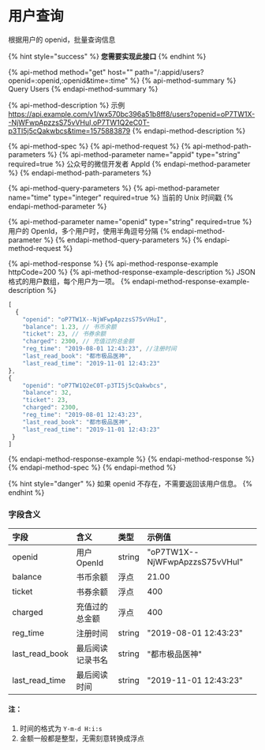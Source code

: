 # 用户查询

根据用户的 openid，批量查询信息

{% hint style="success" %}
**您需要实现此接口**
{% endhint %}

{% api-method method="get" host="" path="/:appid/users?openid=:openid,:openid&time=:time" %}
{% api-method-summary %}
 Query Users
{% endapi-method-summary %}

{% api-method-description %}
示例  
https://api.example.com/v1/wx570bc396a51b8ff8/users?openid=oP7TW1X--NjWFwpApzzsS75vVHuI,oP7TW1Q2eC0T-p3TI5j5cQakwbcs&time=1575883879
{% endapi-method-description %}

{% api-method-spec %}
{% api-method-request %}
{% api-method-path-parameters %}
{% api-method-parameter name="appid" type="string" required=true %}
 公众号的微信开发者 AppId
{% endapi-method-parameter %}
{% endapi-method-path-parameters %}

{% api-method-query-parameters %}
{% api-method-parameter name="time" type="integer" required=true %}
当前的 Unix 时间戳
{% endapi-method-parameter %}

{% api-method-parameter name="openid" type="string" required=true %}
用户的 OpenId，多个用户时，使用半角逗号分隔
{% endapi-method-parameter %}
{% endapi-method-query-parameters %}
{% endapi-method-request %}

{% api-method-response %}
{% api-method-response-example httpCode=200 %}
{% api-method-response-example-description %}
JSON 格式的用户数组，每个用户为一项。
{% endapi-method-response-example-description %}

```javascript
[
  {
    "openid": "oP7TW1X--NjWFwpApzzsS75vVHuI",
    "balance": 1.23, // 书币余额
    "ticket": 23, // 书券余额
    "charged": 2300, // 充值过的总金额
    "reg_time": "2019-08-01 12:43:23", //注册时间
    "last_read_book": "都市极品医神",
    "last_read_time": "2019-11-01 12:43:23"
}, 
{
    "openid": "oP7TW1Q2eC0T-p3TI5j5cQakwbcs",
    "balance": 32,
    "ticket": 23,
    "charged": 2300,
    "reg_time": "2019-08-01 12:43:23",
    "last_read_book": "都市极品医神",
    "last_read_time": "2019-11-01 12:43:23"
 }
]
```
{% endapi-method-response-example %}
{% endapi-method-response %}
{% endapi-method-spec %}
{% endapi-method %}

{% hint style="danger" %}
如果 openid 不存在，不需要返回该用户信息。
{% endhint %}

### 字段含义

| 字段 | 含义 | 类型 | 示例值 |
| :--- | :--- | :--- | :--- |
| openid | 用户 OpenId | string | "oP7TW1X--NjWFwpApzzsS75vVHuI" |
| balance | 书币余额 | 浮点 | 21.00 |
| ticket | 书券余额 | 浮点 | 400 |
| charged | 充值过的总金额 | 浮点 | 400 |
| reg\_time | 注册时间 | string | "2019-08-01 12:43:23" |
| last\_read\_book | 最后阅读记录书名 | string | "都市极品医神" |
| last\_read\_time | 最后阅读时间 | string | "2019-11-01 12:43:23" |

#### 注：

1. 时间的格式为 `Y-m-d H:i:s`
2. 金额一般都是整型，无需刻意转换成浮点





